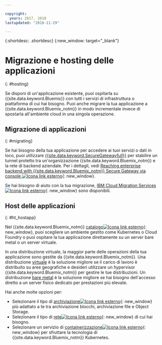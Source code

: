 ```yaml
---

copyright:
  years: 2017, 2018
lastupdated: "2018-11-29"

---
```


{:shortdesc: .shortdesc}
{:new_window: target="_blank"}

# Migrazione e hosting delle applicazioni
{: #hosting}

Se disponi di un'applicazione esistente, puoi ospitarla su {{site.data.keyword.Bluemix}} con tutti i servizi di infrastruttura o piattaforma di cui hai bisogno. Puoi anche migrare la tua applicazione a {{site.data.keyword.Bluemix_notm}} in modo incrementale invece di spostarla all'ambiente cloud in una singola operazione.

## Migrazione di applicazioni
{: #migrating}

Se hai bisogno della tua applicazione per accedere ai tuoi servizi o dati in loco, puoi utilizzare [{{site.data.keyword.SecureGatewayfull}}](/docs/services/SecureGateway/secure_gateway.html) per stabilire un tunnel protetto tra un'organizzazione {{site.data.keyword.Bluemix_notm}} e la rete di backend aziendale. Per i dettagli, vedi [Reaching enterprise backend with {{site.data.keyword.Bluemix_notm}} Secure Gateway via console ![Icona link esterno](../icons/launch-glyph.svg "Icona link esterno")](https://developer.ibm.com/bluemix/2015/04/01/reaching-enterprise-backend-bluemix-secure-gateway/){: new_window}.

Se hai bisogno di aiuto con la tua migrazione, [IBM Cloud Migration Services![Icona link esterno](../icons/launch-glyph.svg "Icona link esterno")](https://www.ibm.com/cloud/migration-services){: new_window} sono disponibili.

## Host delle applicazioni
{: #ht_hostapp}

Nel {{site.data.keyword.Bluemix_notm}} [catalogo![Icona link esterno](../icons/launch-glyph.svg "Icona link esterno")](https://{DomainName}/catalog/?taxonomyNavigation=apps){: new_window}, puoi scegliere un ambiente gestito come Kubernetes o Cloud Foundry o puoi ospitare la tua applicazione direttamente su un server bare metal o un server virtuale.

In una distribuzione virtuale, la maggior parte delle operazioni della tua applicazione sono gestite da {{site.data.keyword.Bluemix_notm}}. Una distribuzione [virtuale](/docs/vsi/vsi_about.html) è la soluzione migliore se il carico di lavoro è distribuito su aree geografiche e desideri utilizzare un hypervisor {{site.data.keyword.Bluemix_notm}} per gestire le tue distribuzioni. Un distribuzione [bare metal](/docs/bare-metal/index.html) è la soluzione migliore se hai bisogno dell'accesso diretto a un server fisico dedicato per prestazioni più elevate.

Hai anche molte opzioni per:
* Selezionare il tipo di [archiviazione![Icona link esterno](../icons/launch-glyph.svg "Icona link esterno")](https://{DomainName}/catalog/?taxonomyNavigation=apps&category=slstorage){: new_window} più adattato a te tra archiviazione blocchi, archiviazione file e Object Storage.
* Selezionare il tipo di [rete![Icona link esterno](../icons/launch-glyph.svg "Icona link esterno")](https://{DomainName}/catalog/?taxonomyNavigation=apps&category=slnetwork){: new_window} di cui hai bisogno.
* Selezionare un servizio di [containerizzazione![Icona link esterno](../icons/launch-glyph.svg "Icona link esterno")](https://{DomainName}/catalog/?taxonomyNavigation=apps&category=containers){: new_window} per sfruttare la tecnologia di {{site.data.keyword.Bluemix_notm}} Kubernetes.
